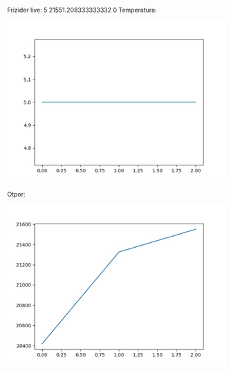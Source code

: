 Frizider live: 5
21551.208333333332 
0
Temperatura:

![alt text](https://raw.githubusercontent.com/matej14086/frizider/master/images/temp.jpg)


Otpor:

![alt text](https://raw.githubusercontent.com/matej14086/frizider/master/images/otpor.jpg)
